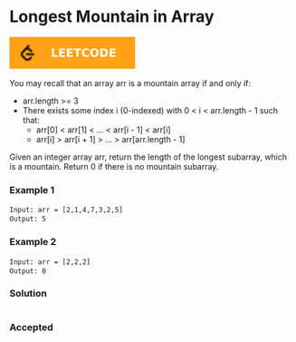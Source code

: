 # Longest Mountain in Array

[![Problem Link](../assets/lc.svg)](https://leetcode.com/problems/longest-mountain-in-array/)

You may recall that an array arr is a mountain array if and only if:

- arr.length >= 3
- There exists some index i (0-indexed) with 0 < i < arr.length - 1 such that:
  - arr[0] < arr[1] < ... < arr[i - 1] < arr[i]
  - arr[i] > arr[i + 1] > ... > arr[arr.length - 1]

Given an integer array arr, return the length of the longest subarray, which is a mountain. Return 0 if there is no mountain subarray.

### Example 1
```
Input: arr = [2,1,4,7,3,2,5]
Output: 5
```
### Example 2
```
Input: arr = [2,2,2]
Output: 0
```

### Solution
```cpp

```

### Accepted

